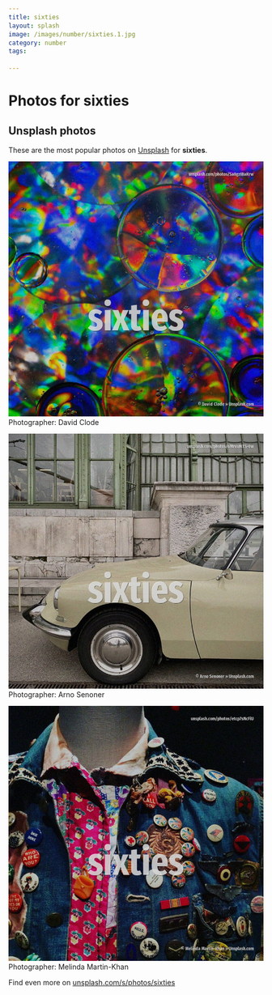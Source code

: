 ```yaml
---
title: sixties
layout: splash
image: /images/number/sixties.1.jpg
category: number
tags:

---
```

# Photos for sixties
 
## Unsplash photos
These are the most popular photos on [Unsplash](https://unsplash.com) for **sixties**.
 
![sixties](/images/number/sixties.1.jpg)
Photographer:  David Clode
 
![sixties](/images/number/sixties.2.jpg)
Photographer:  Arno Senoner
 
![sixties](/images/number/sixties.3.jpg)
Photographer:  Melinda Martin-Khan
 
Find even more on [unsplash.com/s/photos/sixties](https://unsplash.com/s/photos/sixties)
 
